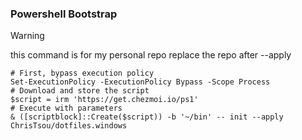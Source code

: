 ### Powershell Bootstrap

> [!WARNING]
> this command is for my personal repo replace the repo after --apply

```
# First, bypass execution policy
Set-ExecutionPolicy -ExecutionPolicy Bypass -Scope Process
# Download and store the script
$script = irm 'https://get.chezmoi.io/ps1'
# Execute with parameters
& ([scriptblock]::Create($script)) -b '~/bin' -- init --apply ChrisTsou/dotfiles.windows
```
